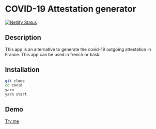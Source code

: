 # COVID-19 Attestation generator

[![Netlify Status](https://api.netlify.com/api/v1/badges/d9dfc98d-01dc-4426-a212-976feaf203f3/deploy-status)](https://app.netlify.com/sites/unruffled-raman-fee1d9/deploys)

## Description

This app is an alternative to generate the covid-19 outgoing attestation in France.
This app can be used in french or bask.

## Installation

```sh
git clone 
cd covid
yarn
yarn start
```

## Demo

[Try me](https://kovid.netlify.com)